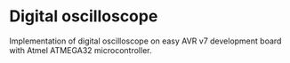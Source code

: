 # Digital oscilloscope

Implementation of digital oscilloscope on easy AVR v7 development board with Atmel ATMEGA32 microcontroller. 
